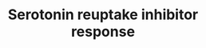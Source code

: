 ---
annotations:
- id: PW:0000410
  parent: classic metabolic pathway
  type: Pathway Ontology
  value: serotonin metabolic pathway
authors:
- Egonw
- Mkutmon
communities:
- Daphnia
description: Various biological pathways affected in response to exposure to serotonin
  reuptake inhibitors. After exposure the genes lace, cDASE, GlcT-1, ldh, Acon, Ddc,
  Fbp, and thiolase are upregulated, while Pfk, UGP, and ATPC are downregulated.
last-edited: 2022-12-10
organisms:
- Daphnia magna
redirect_from:
- /index.php/Pathway:WP5237
- /instance/WP5237
- /instance/WP5237_r124088
revision: r124088
schema-jsonld:
- '@context': https://schema.org/
  '@id': https://wikipathways.github.io/pathways/WP5237.html
  '@type': Dataset
  creator:
    '@type': Organization
    name: WikiPathways
  description: Various biological pathways affected in response to exposure to serotonin
    reuptake inhibitors. After exposure the genes lace, cDASE, GlcT-1, ldh, Acon,
    Ddc, Fbp, and thiolase are upregulated, while Pfk, UGP, and ATPC are downregulated.
  keywords:
  - 2-oxoglutarate
  - 3-oxo-hexanoyl-CoA
  - Acetyl-CoA
  - Acon
  - D-glucose-1-p
  - Ddc
  - Fatty acid
  - Fbp
  - GlyP
  - Pfk
  - Pyruvate
  - UDP-glucose
  - UGP
  - ceramide
  - cis-aconitate
  - citrate
  - glycogen
  - isocitrate
  - oxaloacetate
  - oxalosuccinate
  - sphingosine
  - thiolase
  - tryptamine
  license: CC0
  name: Serotonin reuptake inhibitor response
seo: CreativeWork
title: Serotonin reuptake inhibitor response
wpid: WP5237
---